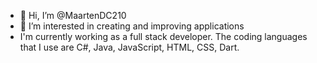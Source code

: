 - 👋 Hi, I’m @MaartenDC210
- 👀 I’m interested in creating and improving applications
- I'm currently working as a full stack developer. The coding languages that I use are C#, Java, JavaScript, HTML, CSS, Dart.
<!--- - You can contact me through [my website](https://mdecat.be/). --->

<!---
MaartenDC210/MaartenDC210 is a ✨ special ✨ repository because its `README.md` (this file) appears on your GitHub profile.
You can click the Preview link to take a look at your changes.
--->
